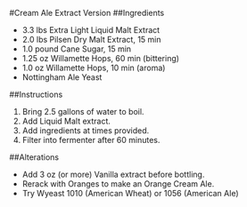 #Cream Ale Extract Version
##Ingredients

* 3.3 lbs Extra Light Liquid Malt Extract
* 2.0 lbs Pilsen Dry Malt Extract, 15 min
* 1.0 pound Cane Sugar, 15 min
* 1.25 oz Willamette Hops, 60 min (bittering)
* 1.0 oz Willamette Hops, 10 min (aroma)
* Nottingham Ale Yeast

##Instructions

1. Bring 2.5 gallons of water to boil.
2. Add Liquid Malt extract.
3. Add ingredients at times provided.
4. Filter into fermenter after 60 minutes.

##Alterations
* Add 3 oz (or more) Vanilla extract before bottling.
* Rerack with Oranges to make an Orange Cream Ale.
* Try Wyeast 1010 (American Wheat) or 1056 (American Ale)

